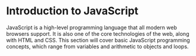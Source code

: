 # Introduction to JavaScript

JavaScript is a high-level programming language that all modern web browsers support. It is also one of the core 
technologies of the web, along with HTML and CSS. 
This section will cover basic JavaScript programming concepts, which range from variables and 
arithmetic to objects and loops.
